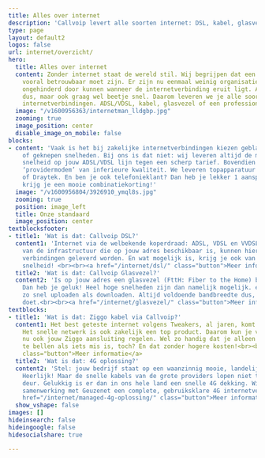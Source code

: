```yaml
---
title: Alles over internet
description: 'Callvoip levert alle soorten internet: DSL, kabel, glasvezel en 4G'
type: page
layout: default2
logos: false
url: internet/overzicht/
hero:
  title: Alles over internet
  content: Zonder internet staat de wereld stil. Wij begrijpen dat een internetverbinding
    vooral betrouwbaar moet zijn. Er zijn nu eenmaal weinig organisaties meer die
    ongehinderd door kunnen wanneer de internetverbinding eruit ligt. Altijd online
    dus, maar ook graag wel beetje snel. Daarom leveren we je alle soorten en maten
    internetverbindingen. ADSL/VDSL, kabel, glasvezel of een professionele 4G oplossing.<br><br><a href="/internet/postcodecheck/" class="button">Postcode Check</a>
  image: "/v1600956363/internetman_lldgbp.jpg"
  zooming: true
  image_position: center
  disable_image_on_mobile: false
blocks:
- content: 'Vaak is het bij zakelijke internetverbindingen kiezen geblazen: veel betalen
    of geknepen snelheden. Bij ons is dat niet: wij leveren altijd de maximaal mogelijke
    snelheid op jouw ADSL/VDSL lijn tegen een scherp tarief. Bovendien bij ons geen
    ‘providermodem’ van inferieure kwaliteit. We leveren topapparatuur van FRITZ!
    of Draytek. En ben je ook telefonieklant? Dan heb je lekker 1 aanspreekpunt én
    krijg je een mooie combinatiekorting!'
  image: "/v1600956804/3926910_ymql8s.jpg"
  zooming: true
  position: image_left
  title: Onze standaard
  image_position: center
textblocksfooter:
- title1: 'Wat is dat: Callvoip DSL?'
  content1: 'Internet via de welbekende koperdraad: ADSL, VDSL en VVDSL. Afhankelijk
    van de infrastructuur die op jouw adres beschikbaar is, kunnen hier razendsnelle
    verbindingen geleverd worden. En wat mogelijk is, krijg je ook van ons: maximale
    snelheid! <br><br><a href="/internet/dsl/" class="button">Meer informatie</a>'
  title2: 'Wat is dat: Callvoip Glasvezel?'
  content2: 'Is op jouw adres een glasvezel (FttH: Fiber to the Home) beschikbaar?
    Dan heb je geluk! Heel hoge snelheden zijn dan namelijk mogelijk. en je kunt net
    zo snel uploaden als downloaden. Altijd voldoende bandbreedte dus, wat je ook
    doet.<br><br><a href="/internet/glasvezel/" class="button">Meer informatie</a>'
textblocks:
- title1: 'Wat is dat: Ziggo kabel via Callvoip?'
  content1: Het best geteste internet volgens Tweakers, al jaren, komt van Ziggo.
    Het snelle netwerk is ook zakelijk een top product. Daarom kun je via Callvoip
    nu ook jouw Ziggo aansluiting regelen. Wel zo handig dat je alleen maar ons hoeft
    te bellen als iets mis is, toch? En dat zonder hogere kosten!<br><br><br><a href="/internet/kabel/"
    class="button">Meer informatie</a>
  title2: 'Wat is dat: 4G oplossing?'
  content2: 'Stel: jouw bedrijf staat op een waanzinnig mooie, landelijke locatie.
    Heerlijk! Maar de snelle kabels van de grote providers lopen niet tot aan jouw
    deur. Gelukkig is er dan in ons hele land een snelle 4G dekking. Wij bieden in
    samenwerking met Geuzenet een complete, gebruiksklare 4G internetverbinding.<br><br><a
    href="/internet/managed-4g-oplossing/" class="button">Meer informatie</a>'
  show_vshape: false
images: []
hideinsearch: false
hideingoogle: false
hidesocialshare: true

---
```

